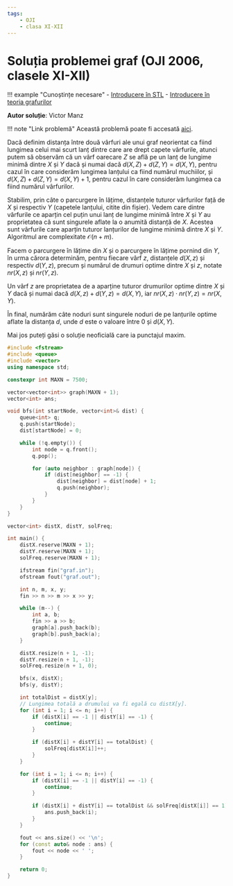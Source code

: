 ```yaml
---
tags:
    - OJI
    - clasa XI-XII
---
```


# Soluția problemei graf (OJI 2006, clasele XI-XII)

!!! example "Cunoștințe necesare"
    - [Introducere în STL](../../../../cppintro/stl.md)
    - [Introducere în teoria grafurilor](../../../../usor/graphs.md)

**Autor soluție**: Victor Manz

!!! note "Link problemă"
    Această problemă poate fi accesată [aici](https://kilonova.ro/problems/49/). 

Dacă definim distanța între două vârfuri ale unui graf neorientat ca fiind lungimea celui mai scurt lanț dintre care are drept capete vârfurile, atunci putem să observăm că un vârf oarecare $Z$ se află pe un lanț de lungime minimă dintre $X$ și $Y$ dacă și numai dacă $d(X,Z) + d(Z,Y) = d(X,Y)$, pentru cazul în care considerăm lungimea lanțului ca fiind numărul muchiilor, și $d(X,Z) + d(Z,Y) = d(X,Y) + 1$, pentru cazul în care considerăm lungimea ca fiind numărul vârfurilor. 

Stabilim, prin câte o parcurgere în lățime, distanțele tuturor vârfurilor față de $X$ și respectiv $Y$ (capetele lanțului, citite din fișier). Vedem care dintre vârfurile ce aparțin cel puțin unui lanț de lungime minimă între $X$ și $Y$ au proprietatea că sunt singurele aflate la o anumită distanță de $X$. Acestea sunt vârfurile care aparțin tuturor lanțurilor de lungime minimă dintre $X$ și $Y$. Algoritmul are complexitate $\mathcal{O}(n + m)$.
    
Facem o parcurgere în lățime din $X$ și o parcurgere în lățime pornind din $Y$, în urma cărora determinăm, pentru fiecare vârf $z$, distanțele $d(X,z)$ și respectiv $d(Y,z)$, precum și numărul de drumuri optime dintre $X$ și $z$, notate $nr(X,z)$ și $nr(Y,z)$. 

Un vârf $z$ are proprietatea de a aparține tuturor drumurilor optime dintre $X$ și $Y$ dacă și numai dacă $d(X,z) + d(Y,z) = d(X,Y)$, iar $nr(X,z) \cdot nr(Y,z) = nr(X,Y)$.

În final, numărăm câte noduri sunt singurele noduri de pe lanțurile optime aflate la distanța $d$, unde $d$ este o valoare între 0 și $d(X, Y)$.

Mai jos puteți găsi o soluție neoficială care ia punctajul maxim.

```cpp
#include <fstream>
#include <queue>
#include <vector>
using namespace std;

constexpr int MAXN = 7500;

vector<vector<int>> graph(MAXN + 1);
vector<int> ans;

void bfs(int startNode, vector<int>& dist) {
    queue<int> q;
    q.push(startNode);
    dist[startNode] = 0;

    while (!q.empty()) {
        int node = q.front();
        q.pop();

        for (auto neighbor : graph[node]) {
            if (dist[neighbor] == -1) {
                dist[neighbor] = dist[node] + 1;
                q.push(neighbor);
            }
        }
    }
}

vector<int> distX, distY, solFreq;

int main() {
    distX.reserve(MAXN + 1);
    distY.reserve(MAXN + 1);
    solFreq.reserve(MAXN + 1);

    ifstream fin("graf.in");
    ofstream fout("graf.out");

    int n, m, x, y;
    fin >> n >> m >> x >> y;

    while (m--) {
        int a, b;
        fin >> a >> b;
        graph[a].push_back(b);
        graph[b].push_back(a);
    }

    distX.resize(n + 1, -1);
    distY.resize(n + 1, -1);
    solFreq.resize(n + 1, 0);

    bfs(x, distX);
    bfs(y, distY);

    int totalDist = distX[y];
    // Lungimea totală a drumului va fi egală cu distX[y].
    for (int i = 1; i <= n; i++) {
        if (distX[i] == -1 || distY[i] == -1) {
            continue;
        }

        if (distX[i] + distY[i] == totalDist) {
            solFreq[distX[i]]++;
        }
    }

    for (int i = 1; i <= n; i++) {
        if (distX[i] == -1 || distY[i] == -1) {
            continue;
        }

        if (distX[i] + distY[i] == totalDist && solFreq[distX[i]] == 1) {
            ans.push_back(i);
        }
    }

    fout << ans.size() << '\n';
    for (const auto& node : ans) {
        fout << node << ' ';
    }

    return 0;
}
```
